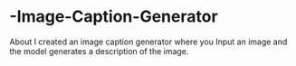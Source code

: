 # -Image-Caption-Generator
About I created an image caption generator where you Input an image and the model generates a description of the image.
